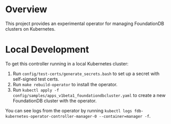 # Overview

This project provides an experimental operator for managing FoundationDB
clusters on Kubernetes.

# Local Development

To get this controller running in a local Kubernetes cluster:

1.	Run `config/test-certs/generate_secrets.bash` to set up a secret with
	self-signed test certs.
2.	Run `make rebuild-operator` to install the operator.
3.	Run `kubectl apply -f config/samples/apps_v1beta1_foundationdbcluster.yaml`
	to create a new FoundationDB cluster with the operator.

You can see logs from the operator by running
`kubectl logs fdb-kubernetes-operator-controller-manager-0 --container=manager -f`.

